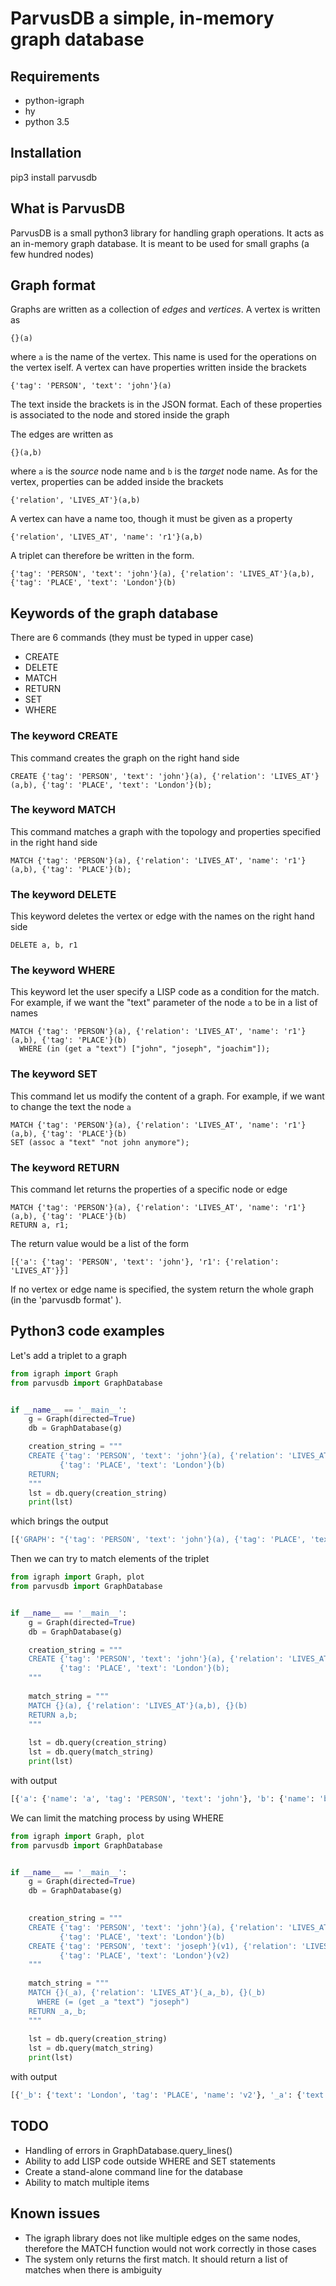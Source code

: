 # ParvusDB a simple, in-memory graph database

## Requirements 
* python-igraph
* hy
* python 3.5

## Installation
pip3 install parvusdb


## What is ParvusDB

ParvusDB is a small python3 library for handling graph operations. It acts as an in-memory 
graph database. It is meant to be used for small graphs (a few hundred nodes)

## Graph format
Graphs are written as a collection of _edges_ and _vertices_. A vertex is written as
```
{}(a)
```

where `a` is the name of the vertex. This name is used for the operations on the vertex iself.
A vertex can have properties written inside the brackets
```
{'tag': 'PERSON', 'text': 'john'}(a)
```

The text inside the brackets is in the JSON format. 
Each of these properties is associated to the node and stored inside the graph

The edges are written as
```
{}(a,b)
```

where `a` is the _source_ node name and `b` is the _target_ node name. 
As for the vertex, properties can be added inside the brackets
```
{'relation', 'LIVES_AT'}(a,b)
```

A vertex can have a name too, though it must be given as a property
 ```
{'relation', 'LIVES_AT', 'name': 'r1'}(a,b)
```


A triplet can therefore be written in the form.
 ```
{'tag': 'PERSON', 'text': 'john'}(a), {'relation': 'LIVES_AT'}(a,b), {'tag': 'PLACE', 'text': 'London'}(b)
```
 
## Keywords of the graph database
There are 6 commands (they must be typed in upper case)
* CREATE
* DELETE
* MATCH
* RETURN
* SET
* WHERE

### The keyword CREATE
This command creates the graph on the right hand side
```
CREATE {'tag': 'PERSON', 'text': 'john'}(a), {'relation': 'LIVES_AT'}(a,b), {'tag': 'PLACE', 'text': 'London'}(b);
```

### The keyword MATCH
This command matches a graph with the topology and properties specified in the right hand side
```
MATCH {'tag': 'PERSON'}(a), {'relation': 'LIVES_AT', 'name': 'r1'}(a,b), {'tag': 'PLACE'}(b);
```

### The keyword DELETE
This keyword deletes the vertex or edge with the names on the right hand side
```
DELETE a, b, r1
```

### The keyword WHERE
This keyword let the user specify a LISP code as a condition for the match. 
For example, if we want the "text" parameter of the node `a` to be in a list of names
```
MATCH {'tag': 'PERSON'}(a), {'relation': 'LIVES_AT', 'name': 'r1'}(a,b), {'tag': 'PLACE'}(b)
  WHERE (in (get a "text") ["john", "joseph", "joachim"]);
```

### The keyword SET
This command let us modify the content of a graph.
For example, if we want to change the text the node `a`   
```
MATCH {'tag': 'PERSON'}(a), {'relation': 'LIVES_AT', 'name': 'r1'}(a,b), {'tag': 'PLACE'}(b)
SET (assoc a "text" "not john anymore");
```

### The keyword RETURN
This command let returns the properties of a specific node or edge
```
MATCH {'tag': 'PERSON'}(a), {'relation': 'LIVES_AT', 'name': 'r1'}(a,b), {'tag': 'PLACE'}(b)
RETURN a, r1;
```

The return value would be a list of the form
```
[{'a': {'tag': 'PERSON', 'text': 'john'}, 'r1': {'relation': 'LIVES_AT'}}]
```

If no vertex or edge name is specified, the system return the whole graph (in the 'parvusdb format' ).

## Python3 code examples

Let's add a triplet to a graph
```python
from igraph import Graph
from parvusdb import GraphDatabase


if __name__ == '__main__':
    g = Graph(directed=True)
    db = GraphDatabase(g)

    creation_string = """
    CREATE {'tag': 'PERSON', 'text': 'john'}(a), {'relation': 'LIVES_AT'}(a,b), 
           {'tag': 'PLACE', 'text': 'London'}(b) 
    RETURN;
    """
    lst = db.query(creation_string)
    print(lst)
```

which brings the output
```bash
[{'GRAPH': "{'tag': 'PERSON', 'text': 'john'}(a), {'tag': 'PLACE', 'text': 'London'}(b), {'relation': 'LIVES_AT'}(a,b)"}]
```

Then we can try to match elements of the triplet
```python
from igraph import Graph, plot
from parvusdb import GraphDatabase


if __name__ == '__main__':
    g = Graph(directed=True)
    db = GraphDatabase(g)

    creation_string = """
    CREATE {'tag': 'PERSON', 'text': 'john'}(a), {'relation': 'LIVES_AT'}(a,b),
           {'tag': 'PLACE', 'text': 'London'}(b);
    """
    
    match_string = """
    MATCH {}(a), {'relation': 'LIVES_AT'}(a,b), {}(b) 
    RETURN a,b;
    """
    
    lst = db.query(creation_string)
    lst = db.query(match_string)
    print(lst)
```

with output
```bash
[{'a': {'name': 'a', 'tag': 'PERSON', 'text': 'john'}, 'b': {'name': 'b', 'tag': 'PLACE', 'text': 'London'}}]
```

We can limit the matching process by using WHERE

```python
from igraph import Graph, plot
from parvusdb import GraphDatabase


if __name__ == '__main__':
    g = Graph(directed=True)
    db = GraphDatabase(g)

    
    creation_string = """
    CREATE {'tag': 'PERSON', 'text': 'john'}(a), {'relation': 'LIVES_AT'}(a,b),
           {'tag': 'PLACE', 'text': 'London'}(b)
    CREATE {'tag': 'PERSON', 'text': 'joseph'}(v1), {'relation': 'LIVES_AT'}(v1,v2),
           {'tag': 'PLACE', 'text': 'London'}(v2)
    """
    
    match_string = """
    MATCH {}(_a), {'relation': 'LIVES_AT'}(_a,_b), {}(_b)
      WHERE (= (get _a "text") "joseph")
    RETURN _a,_b;
    """
    
    lst = db.query(creation_string)
    lst = db.query(match_string)
    print(lst)
```

with output
```python
[{'_b': {'text': 'London', 'tag': 'PLACE', 'name': 'v2'}, '_a': {'text': 'joseph', 'tag': 'PERSON', 'name': 'v1'}}]
```

## TODO
* Handling of errors in GraphDatabase.query_lines()
* Ability to add LISP code outside WHERE and SET statements
* Create a stand-alone command line for the database
* Ability to match multiple items

## Known issues
* The igraph library does not like multiple edges on the same nodes, 
  therefore the MATCH function would not work correctly in those cases
* The system only returns the first match. It should return a list of matches 
  when there is ambiguity